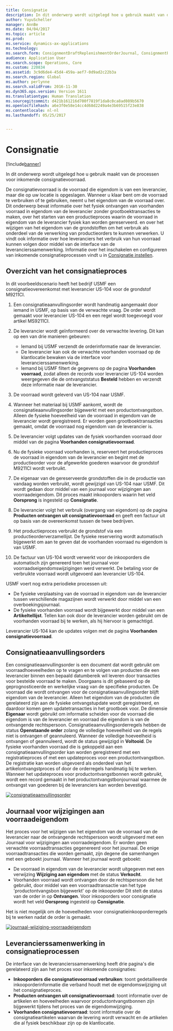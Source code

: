 ```yaml
---
title: Consignatie
description: In dit onderwerp wordt uitgelegd hoe u gebruik maakt van de processen voor inkomende consignatievoorraad.
author: YuyuScheller
manager: AnnBe
ms.date: 04/04/2017
ms.topic: article
ms.prod: 
ms.service: dynamics-ax-applications
ms.technology: 
ms.search.form: ConsignmentDraftReplenishmentOrderJournal, ConsignmentProductReceiptLines, ConsignmentReplenishmentOrder, ConsignmentVendorPortalOnHand, InventJournalOwnershipChange, InventOnHandItemListPage, PurchTable, PurchVendorPortalConfirmedOrders
audience: Application User
ms.search.scope: Operations, Core
ms.custom: 220834
ms.assetid: 3c9d6de4-45d4-459a-aef7-0d9ad2c22b3a
ms.search.region: Global
ms.author: perlynne
ms.search.validFrom: 2016-11-30
ms.dyn365.ops.version: Version 1611
ms.translationtype: Human Translation
ms.sourcegitcommit: d421b161216d700f7819f1da8c0ca8ad089b5670
ms.openlocfilehash: a6e3f0e58e14cc4d68d2249a4e3b69515f23e838
ms.contentlocale: nl-nl
ms.lasthandoff: 05/25/2017


---
```


# <a name="consignment"></a>Consignatie

[!include[banner](../includes/banner.md)]


In dit onderwerp wordt uitgelegd hoe u gebruik maakt van de processen voor inkomende consignatievoorraad.

De consignatievoorraad is de voorraad die eigendom is van een leverancier, maar die op uw locatie is opgeslagen. Wanneer u klaar bent om de voorraad te verbruiken of te gebruiken, neemt u het eigendom van de voorraad over. Dit onderwerp bevat informatie over het fysiek ontvangen van voorhanden voorraad in eigendom van de leverancier zonder grootboektransacties te maken, over het starten van een productieproces waarin de voorraad in eigendom van de leverancier fysiek kan worden gereserveerd. en over het wijzigen van het eigendom van de grondstoffen om het verbruik als onderdeel van de verwerking van productieorders te kunnen verwerken. U vindt ook informatie over hoe leveranciers het verbruik van hun voorraad kunnen volgen door middel van de interface van de leverancierssamenwerking. Informatie over het inschakelen en configureren van inkomende consignatieprocessen vindt u in [Consignatie instellen](set-up-consignment.md).

## <a name="overview-of-the-consignment-process"></a>Overzicht van het consignatieproces
In dit voorbeeldscenario heeft het bedrijf USMF een consignatieovereenkomst met leverancier US-104 voor de grondstof M9211CI.

1.  Een consignatieaanvullingsorder wordt handmatig aangemaakt door iemand in USMF, op basis van de verwachte vraag. De order wordt gemaakt voor leverancier US-104 en een regel wordt toegevoegd voor artikel MS9211CI.
2.  De leverancier wordt geïnformeerd over de verwachte levering. Dit kan op een van drie manieren gebeuren:
    -   Iemand bij USMF verzendt de orderinformatie naar de leverancier.
    -   De leverancier kan ook de verwachte voorhanden voorraad op de klantlocatie bewaken via de interface voor leverancierssamenwerking.
    -   Iemand bij USMF filtert de gegevens op de pagina **Voorhanden voorraad**, zodat alleen de records voor leverancier US-104 worden weergegeven die de ontvangststatus **Besteld** hebben en verzendt deze informatie naar de leverancier.

3.  De voorraad wordt geleverd van US-104 naar USMF.
4.  Wanneer het materiaal bij USMF aankomt, wordt de consignatieaanvullingsorder bijgewerkt met een productontvangstbon. Alleen de fysieke hoeveelheid van de voorraad in eigendom van de leverancier wordt geregistreerd. Er worden geen grootboektransacties gemaakt, omdat de voorraad nog eigendom van de leverancier is.
5.  De leverancier volgt updates van de fysiek voorhanden voorraad door middel van de pagina **Voorhanden consignatievoorraad**.
6.  Nu de fysieke voorraad voorhanden is, reserveert het productieproces de voorraad in eigendom van de leverancier en begint met de productieorder voor de afgewerkte goederen waarvoor de grondstof M9211CI wordt verbruikt.
7.  De eigenaar van de gereserveerde grondstoffen die in de productie van vandaag worden verbruikt, wordt gewijzigd van US-104 naar USMF. Dit wordt gedaan door middel van een journaal voor wijzigingen aan voorraadeigendom. Dit proces maakt inkooporders waarin het veld **Oorsprong** is ingesteld op **Consignatie**.
8.  De leverancier volgt het verbruik (overgang van eigendom) op de pagina **Producten ontvangen uit consignatievoorraad** en geeft een factuur uit op basis van de overeenkomst tussen de twee bedrijven.
9.  Het productieproces verbruikt de grondstof via een productieorderverzamellijst. De fysieke reservering wordt automatisch bijgewerkt om aan te geven dat de voorhanden voorraad nu eigendom is van USMF.
10. De factuur van US-104 wordt verwerkt voor de inkooporders die automatisch zijn genereerd toen het journaal voor voorraadseigendomswijzigingen werd verwerkt. De betaling voor de verbruikte voorraad wordt uitgevoerd aan leverancier US-104.

USMF voert nog extra periodieke processen uit:

-   De fysieke verplaatsing van de voorraad in eigendom van de leverancier tussen verschillende magazijnen wordt verwerkt door middel van een overboekingsjournaal.
-   De fysieke voorhanden voorraad wordt bijgewerkt door middel van een **Artikeltellijst**. Tellen kan ook door de leverancier worden gebruikt om de voorhanden voorraad bij te werken, als hij hiervoor is gemachtigd.

Leverancier US-104 kan de updates volgen met de pagina **Voorhanden consignatievoorraad**.

## <a name="consignment-replenishment-orders"></a>Consignatieaanvullingsorders
Een consignatieaanvullingsorder is een document dat wordt gebruikt om voorraadhoeveelheden op te vragen en te volgen van producten die een leverancier binnen een bepaald datumbereik wil leveren door transacties voor bestelde voorraad te maken. Doorgaans is dit gebaseerd op de geprognosticeerde en werkelijke vraag van de specifieke producten. De voorraad die wordt ontvangen voor de consignatieaanvullingsorder blijft eigendom van de leverancier. Alleen het eigendom van de producten die gerelateerd zijn aan de fysieke ontvangstupdate wordt geregistreerd, en daardoor komen geen updatetransacties in het grootboek voor. De dimensie **Eigenaar** wordt gebruikt om informatie scheiden voor de voorraad die eigendom is van de leverancier en voorraad die eigendom is van de ontvangende rechtspersoon. Consignatieaanvullingsorderregels hebben de status **Openstaande order** zolang de volledige hoeveelheid van de regels niet is ontvangen of geannuleerd. Wanneer de volledige hoeveelheid is ontvangen of geannuleerd, wordt de status gewijzigd in **Voltooid**. De fysieke voorhanden voorraad die is gekoppeld aan een consignatieaanvullingsorder kan worden geregistreerd met een registratieproces of met een updateproces voor een productontvangstbon. De registratie kan worden uitgevoerd als onderdeel van het artikelontvangstproces of door de orderregels handmatig bij te werken. Wanneer het updateproces voor productontvangstbonnen wordt gebruikt, wordt een record gemaakt in het productontvangstbonjournaal waarmee de ontvangst van goederen bij de leveranciers kan worden bevestigd. 

[![consignatieaanvullingsorder](./media/consignment-replenishment-order.png)](./media/consignment-replenishment-order.png)

## <a name="inventory-ownership-change-journal"></a>Journaal voor wijzigingen aan voorraadeigendom
Het proces voor het wijzigen van het eigendom van de voorraad van de leverancier naar de ontvangende rechtspersoon wordt uitgevoerd met een Journaal voor wijzigingen aan voorraadeigendom. Er worden geen verwachte voorraadtransacties gegenereerd voor het journaal. De enige voorraadtransacties die worden gemaakt, zijn degene die samenhangen met een geboekt journaal. Wanneer het journaal wordt geboekt:

-   De voorraad in eigendom van de leverancier wordt uitgegeven met een verwijzing **Wijziging aan eigendom** met de status **Verkocht**.
-   Voorhanden voorraad wordt ontvangen door de rechtspersoon die het gebruikt, door middel van een voorraadtransactie van het type 'productontvangsbon bijgewerkt' op de inkooporder Dit stelt de status van de order in op **Ontvangen**. Voor inkooporders voor consignatie wordt het veld **Oorsprong** ingesteld op **Consignatie**.

Het is niet mogelijk om de hoeveelheden voor consignatieinkooporderregels bij te werken nadat de order is gemaakt. 

[![journaal-wijziging-voorraadeigendom](./media/inventory-ownership-change-journal.png)](./media/inventory-ownership-change-journal.png)

## <a name="vendor-collaboration-in-consignment-processes"></a>Leverancierssamenwerking in consignatieprocessen
De interface van de leverancierssamenwerking heeft drie pagina's die gerelateerd zijn aan het proces voor inkomende consignaties:

-   **Inkooporders** **die consignatievoorraad verbruiken**: toont gedetailleerde inkooporderinformatie die verband houdt met de eigendomswijziging uit het consignatieproces.
-   **Producten ontvangen uit consignatievoorraad**: toont informatie over de artikelen en hoeveelheden waarvoor productontvangstbonnen zijn bijgewerkt tijdens het proces van de eigendomwijziging.
-   **Voorhanden consignatievoorraad**: toont informatie over de consignatieartikelen waarvan de levering wordt verwacht en de artikelen die al fysiek beschikbaar zijn op de klantlocatie.






